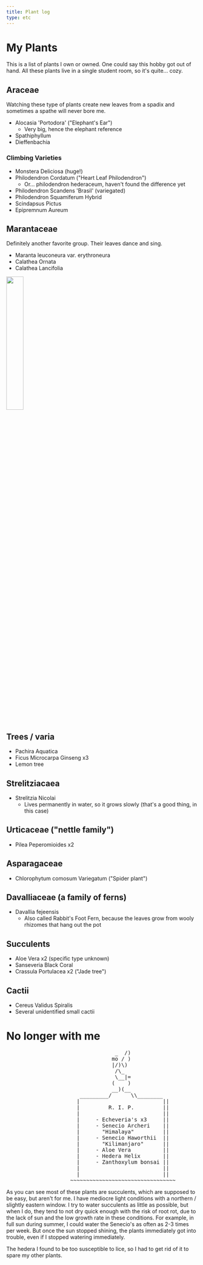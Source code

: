 ```yaml
---
title: Plant log
type: etc
---
```


# My Plants 

This is a list of plants I own or owned. 
One could say this hobby got out of hand.
All these plants live in a single student room, so it's quite... cozy.

## Araceae

Watching these type of plants create new leaves from a spadix and sometimes a spathe will never bore me.

- Alocasia 'Portodora' ("Elephant's Ear")
    * Very big, hence the elephant reference
- Spathiphyllum
- Dieffenbachia

### Climbing Varieties

- Monstera Deliciosa (huge!)
- Philodendron Cordatum ("Heart Leaf Philodendron")
    * Or... philodendron hederaceum, haven't found the difference yet
- Philodendron Scandens 'Brasil' (variegated)
- Philodendron Squamiferum Hybrid
- Scindapsus Pictus 
- Epipremnum Aureum 

## Marantaceae

Definitely another favorite group.
Their leaves dance and sing.

- Maranta leuconeura var. erythroneura 
- Calathea Ornata
- Calathea Lancifolia

<img src="https://upload.wikimedia.org/wikipedia/commons/thumb/2/2b/Maranta-timelapse.gif/220px-Maranta-timelapse.gif" style="width:30%" />

## Trees / varia

- Pachira Aquatica
- Ficus Microcarpa Ginseng x3
- Lemon tree

## Strelitziacaea

- Strelitzia Nicolai
    * Lives permanently in water, so it grows slowly (that's a good thing, in this case)

## Urticaceae ("nettle family")

- Pilea Peperomioides x2 

## Asparagaceae

- Chlorophytum comosum Variegatum ("Spider plant")

## Davalliaceae (a family of ferns)

- Davallia fejeensis
    * Also called Rabbit's Foot Fern, because the leaves grow from wooly rhizomes that hang out the pot

## Succulents

- Aloe Vera x2 (specific type unknown)
- Sanseveria Black Coral
- Crassula Portulacea x2 ("Jade tree")

## Cactii

- Cereus Validus Spiralis
- Several unidentified small cactii

# No longer with me

<pre>
                                  _  /)
                                 mo / )
                                 |/)\)
                                  /\_
                                  \__|=
                                 (    )
                                 __)(__
                       _________/      \\________
                      |                          ||  
                      |         R. I. P.         ||
                      |                          ||
                      |     - Echeveria's x3     ||
                      |     - Senecio Archeri    || 
                      |       "Himalaya"         ||
                      |     - Senecio Haworthii  ||
                      |       "Kilimanjaro"      ||
                      |     - Aloe Vera          ||
                      |     - Hedera Helix       ||
                      |     - Zanthoxylum bonsai ||
                      |                          ||
                      |                          ||
                    ~~~~~~~~~~~~~~~~~~~~~~~~~~~~~~~~~
</pre>

As you can see most of these plants are succulents, which are supposed to be easy, but aren't for me.
I have mediocre light conditions with a northern / slightly eastern window. 
I try to water succulents as little as possible, but when I do, they tend to not dry quick enough with the risk of root rot, due to the lack of sun and the low growth rate in these conditions.
For example, in full sun during summer, I could water the Senecio's as often as 2-3 times per week. But once the sun stopped shining, the plants immediately got into trouble, even if I stopped watering immediately.

The hedera I found to be too susceptible to lice, so I had to get rid of it to spare my other plants.
